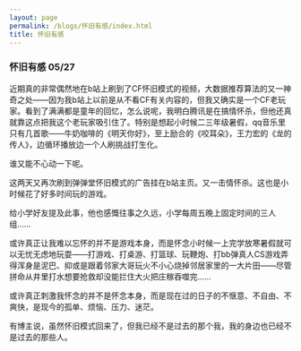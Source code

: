 ```yaml
---
layout: page
permalink: /blogs/怀旧有感/index.html
title: 怀旧有感
---
```


### 怀旧有感 05/27
近期真的非常偶然地在b站上刷到了CF怀旧模式的视频，大数据推荐算法的又一神奇之处——因为我b站上以前是从不看CF有关内容的，但我又确实是一个CF老玩家。看到了满满都是童年的回忆，怎么说呢，我明白腾讯是在搞情怀杀，但他还真就靠这点把我这个老玩家吸引住了。特别是想起小时候二三年级暑假，qq音乐里只有几首歌——牛奶咖啡的《明天你好》，至上励合的《咬耳朵》，王力宏的《龙的传人》，边循环播放边一个人刷挑战打生化。

谁又能不心动一下呢。

这两天又再次刷到弹弹堂怀旧模式的广告挂在b站主页。又一击情怀杀。这也是小时候花了好多时间玩的游戏。

给小学好友提及此事，他也感慨往事之久远，小学每周五晚上固定时间的三人组……

或许真正让我难以忘怀的并不是游戏本身，而是怀念小时候一上完学放寒暑假就可以无忧无虑地玩耍——打游戏、打桌游、打篮球、玩鞭炮、打bb弹真人CS游戏弄得浑身是泥巴、抑或是跟着邻家大哥玩火不小心烧掉邻居家里的一大片田——尽管拼命从井里打水想要抢救却没能拦住大火把庄稼吞噬完……

或许真正刺激我怀念的并不是怀念本身，而是现在过的日子的不惬意、不自由、不爽快，是现今的孤单、烦恼、压力、迷茫。

有博主说，虽然怀旧模式回来了，但我已经不是过去的那个我，我的身边也已经不是过去的那些人。